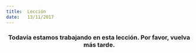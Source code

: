 ```yaml
---
title:  Lección
date:   13/11/2017
---
```


### <center>Todavía estamos trabajando en esta lección. Por favor, vuelva más tarde.</center>